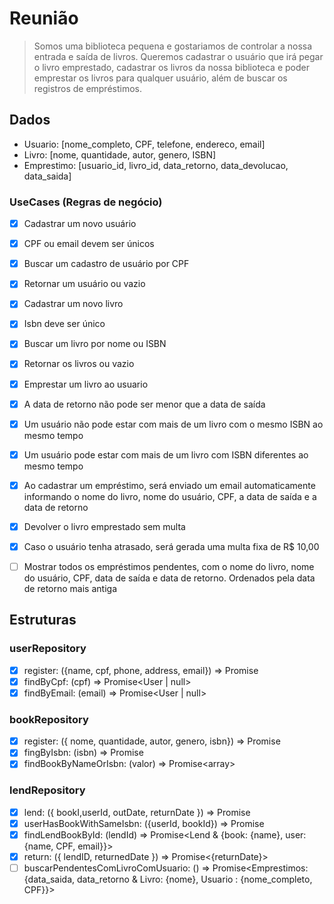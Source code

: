 # Reunião

> Somos uma biblioteca pequena e gostariamos de controlar a nossa entrada e saída de livros. Queremos cadastrar o usuário que irá pegar o livro emprestado, cadastrar os livros da nossa biblioteca e poder emprestar os livros para qualquer usuário, além de buscar os registros de empréstimos.


## Dados
- Usuario: [nome_completo, CPF, telefone, endereco, email]
- Livro: [nome, quantidade, autor, genero, ISBN]
- Emprestimo: [usuario_id, livro_id, data_retorno, data_devolucao, data_saida]

### UseCases (Regras de negócio)
- [x] Cadastrar um novo usuário
- [x] CPF ou email devem ser únicos

- [x] Buscar um cadastro de usuário por CPF
- [x] Retornar um usuário ou vazio

- [x] Cadastrar um novo livro
- [x] Isbn deve ser único

- [x] Buscar um livro por nome ou ISBN
- [x] Retornar os livros ou vazio

- [x] Emprestar um livro ao usuario
- [x] A data de retorno não pode ser menor que a data de saída
- [x] Um usuário não pode estar com mais de um livro com o mesmo ISBN ao mesmo tempo
- [x] Um usuário pode estar com mais de um livro com ISBN diferentes ao mesmo tempo
- [x] Ao cadastrar um empréstimo, será enviado um email automaticamente informando o nome do livro, nome do usuário, CPF, a data de saída e a data de retorno

- [x] Devolver o livro emprestado sem multa
- [x] Caso o usuário tenha atrasado, será gerada uma multa fixa de R$ 10,00

- [ ] Mostrar todos os empréstimos pendentes, com o nome do livro, nome do usuário, CPF, data de saída e data de retorno. Ordenados pela data de retorno mais antiga

## Estruturas

### userRepository
- [x] register: ({name, cpf, phone, address, email}) => Promise<void>
- [x] findByCpf: (cpf) => Promise<User | null>
- [x] findByEmail: (email) => Promise<User | null>

### bookRepository
- [x] register: ({ nome, quantidade, autor, genero, isbn}) => Promise<void>
- [x] fingByIsbn: (isbn) => Promise<boolean>
- [x] findBookByNameOrIsbn: (valor) => Promise<array<book>>

### lendRepository
- [x] lend: ({ bookI,userId, outDate, returnDate }) => Promise<void>
- [x] userHasBookWithSameIsbn: ({userId, bookId}) => Promise<void>
- [x] findLendBookById: (lendId) => Promise<Lend & {book: {name}, user: {name, CPF, email}}>
- [x] return: ({ lendID, returnedDate }) => Promise<{returnDate}>
- [ ] buscarPendentesComLivroComUsuario: () => Promise<Emprestimos: {data_saida, data_retorno & Livro: {nome}, Usuario : {nome_completo, CPF}}>
